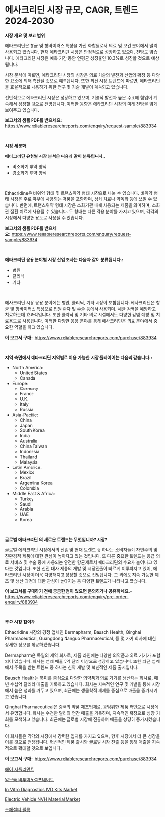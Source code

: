 <p><h1>에사크리딘 시장 규모, CAGR, 트렌드 2024-2030</h1></p><p><strong>시장 개요 및 보고 범위</strong></p>
<p><p>에타크리딘은 항균 및 항바이러스 특성을 가진 화합물로서 의료 및 보건 분야에서 널리 사용되고 있습니다. 현재 에타크리딘 시장은 안정적으로 성장하고 있으며, 전망도 밝습니다. 에타크리딘 시장은 예측 기간 동안 연평균 성장률인 10.3%로 성장할 것으로 예상됩니다.</p><p>시장 분석에 따르면, 에타크리딘 시장의 성장은 의료 기술의 발전과 산업의 확장 등 다양한 요소에 의해 촉진될 것으로 예측됩니다. 또한 최신 시장 트렌드에 따르면, 에타크리딘을 효율적으로 사용하기 위한 연구 및 기술 개발이 계속되고 있습니다.</p><p>전반적으로 에타크리딘 시장은 성장하고 있으며, 기술적 발전과 높은 수요에 힘입어 계속해서 성장할 것으로 전망됩니다. 이러한 동향은 에타크리딘 시장의 미래 전망을 밝게 보여주고 있습니다.</p></p>
<p><strong>보고서의 샘플 PDF를 받으세요:</strong> <a href="https://www.reliableresearchreports.com/enquiry/request-sample/883934">https://www.reliableresearchreports.com/enquiry/request-sample/883934</a></p>
<p>&nbsp;</p>
<p><strong>시장 세분화</strong></p>
<p><strong>에타크리딘 유형별 시장 분석은 다음과 같이 분류됩니다.:</strong></p>
<p><ul><li>비소화기 투약 양식</li><li>경소화기 투약 양식</li></ul></p>
<p>&nbsp;</p>
<p><p>Ethacridine은 비위약 형태 및 트랜스위약 형태 시장으로 나눌 수 있습니다. 비위약 형태 시장은 주로 피부에 사용되는 제품을 포함하며, 상처 치료나 약독화 등에 쓰일 수 있습니다. 반면에, 트랜스위약 형태 시장은 소화기관 내에 사용되는 제품을 의미하며, 소화관 질환 치료에 사용될 수 있습니다. 두 형태는 다른 적용 분야를 가지고 있으며, 각각의 시장에서 다양한 용도로 사용될 수 있습니다.</p></p>
<p><strong>보고서의 샘플 PDF를 받으세요:</strong>&nbsp;<a href="https://www.reliableresearchreports.com/enquiry/request-sample/883934">https://www.reliableresearchreports.com/enquiry/request-sample/883934</a></p>
<p>&nbsp;</p>
<p><strong> 에타크리딘 응용 분야별 시장 산업 조사는 다음과 같이 분류됩니다.:</strong></p>
<p><ul><li>병원</li><li>클리닉</li><li>기타</li></ul></p>
<p>&nbsp;</p>
<p><p>에사크리딘 시장 응용 분야에는 병원, 클리닉, 기타 시장이 포함됩니다. 에사크리딘은 항균 및 항바이러스 특성으로 입원 환자 및 수술 등에서 사용되며, 세균 감염을 예방하고 치료하는데 효과적입니다. 또한 클리닉 및 기타 의료 시설에서도 다양한 감염 예방 및 치료용도로 사용됩니다. 이러한 다양한 응용 분야를 통해 에사크리딘은 의료 분야에서 중요한 역할을 하고 있습니다.</p></p>
<p><strong>이 보고서 구매:</strong>&nbsp; <a href="https://www.reliableresearchreports.com/purchase/883934">https://www.reliableresearchreports.com/purchase/883934</a></p>
<p>&nbsp;</p>
<p><strong>지역 측면에서 에타크리딘 지역별로 이용 가능한 시장 플레이어는 다음과 같습니다.:</strong></p>
<p><ul>
    <li>
        North America:
        <ul>
            <li>United States</li>
            <li>Canada</li>
        </ul>
    </li>
    <li>
        Europe:
        <ul>
            <li>Germany</li>
            <li>France</li>
            <li>U.K.</li>
            <li>Italy</li>
            <li>Russia</li>
        </ul>
    </li>
    <li>
        Asia-Pacific:
        <ul>
            <li>China</li>
            <li>Japan</li>
            <li>South Korea</li>
            <li>India</li>
            <li>Australia</li>
            <li>China Taiwan</li>
            <li>Indonesia</li>
            <li>Thailand</li>
            <li>Malaysia</li>
        </ul>
    </li>
    <li>
        Latin America:
        <ul>
            <li>Mexico</li>
            <li>Brazil</li>
            <li>Argentina Korea</li>
            <li>Colombia</li>
        </ul>
    </li>
    <li>
        Middle East & Africa:
        <ul>
            <li>Turkey</li>
            <li>Saudi</li>
            <li>Arabia</li>
            <li>UAE</li>
            <li>Korea</li>
        </ul>
    </li>
    </ul></p>
<p>&nbsp;</p>
<p><strong>글로벌 에타크리딘 의 새로운 트렌드는 무엇입니까? 시장?</strong></p>
<p><p>글로벌 에타크리딘 시장에서의 신흥 및 현재 트렌드 중 하나는 소비자들이 자연주의 및 친환경적 제품에 대한 관심이 높아지고 있는 것입니다. 또 다른 중요한 트렌드는 응급 의료 서비스 및 수술 중에 사용되는 안전한 항균제로서 에타크리딘의 수요가 늘어나고 있다는 것입니다. 또한 신진 대사 제품의 개발 및 시장진출이 빠르게 이루어지고 있어, 에타크리딘 시장이 더욱 다양해지고 성장할 것으로 전망됩니다. 그 외에도 지속 가능한 제조 및 생산 과정에 대한 관심이 높아지는 등 다양한 트렌드가 나타나고 있습니다.</p></p>
<p><strong>이 보고서를 구매하기 전에 궁금한 점이 있으면 문의하거나 공유하세요.</strong>- <a href="https://www.reliableresearchreports.com/enquiry/pre-order-enquiry/883934">https://www.reliableresearchreports.com/enquiry/pre-order-enquiry/883934</a></p>
<p>&nbsp;</p>
<p><strong>주요 시장 참여자</strong></p>
<p><p>Ethacridine 시장의 경쟁 업체인 Dermapharm, Bausch Health, Qinghai Pharmaceutical, Guangdong Nanguo Pharmaceutical, 등 몇 가지 회사에 대한 상세한 정보를 제공하겠습니다. </p><p>Dermapharm은 독일의 제약 회사로, 제품 라인에는 다양한 의약품과 의료 기기가 포함되어 있습니다. 회사는 연례 매출 5억 달러 이상으로 성장하고 있습니다. 또한 최근 업계에서 주목을 받는 트렌드 중 하나는 신약 개발 및 혁신적인 제품 출시입니다.</p><p>Bausch Health는 북미를 중심으로 다양한 의약품과 의료 기기를 생산하는 회사로, 매년 수십억 달러의 매출을 기록하고 있습니다. 회사는 지속적인 연구 및 개발을 통해 시장에서 높은 성과를 거두고 있으며, 최근에는 생물학적 제제를 중심으로 매출을 증가시키고 있습니다.</p><p>Qinghai Pharmaceutical은 중국의 약품 제조업체로, 광범위한 제품 라인으로 시장에서 유명합니다. 회사는 수천만 달러의 연간 매출을 기록하며, 지속적인 확장으로 성장 기회를 모색하고 있습니다. 최근에는 글로벌 시장에 진출하여 매출을 상당히 증가시켰습니다.</p><p>이 회사들은 각각의 시장에서 강력한 입지를 가지고 있으며, 향후 시장에서 더 큰 성장을 이룰 것으로 전망됩니다. 혁신적인 제품 출시와 글로벌 시장 진출 등을 통해 매출을 지속적으로 확대할 것으로 보입니다.</p></p>
<p><strong>이 보고서 구매:</strong>&nbsp;&nbsp;<a href="https://www.reliableresearchreports.com/purchase/883934">https://www.reliableresearchreports.com/purchase/883934</a></p>
<p><p><a href="https://github.com/vsnao330707/Market-Research-Report-List-1/blob/main/10208131103.md">헤어 서플리먼트</a></p><p><a href="https://github.com/laholand/Market-Research-Report-List-3/blob/main/56530301102.md">암모늄 비투미노설포네이트</a></p><p><a href="https://meowing-lemming-dd3.notion.site/In-Vitro-Diagnostics-IVD-Kits-Market-Research-Report-Reveals-The-Latest-Trends-And-Opportunities-of--d38e2ec3039047bf89898144bd5621ff">In Vitro Diagnostics IVD Kits Market</a></p><p><a href="https://github.com/luckyshygirl/Market-Research-Report-List-3/blob/main/electric-vehicle-nvh-material-market.md">Electric Vehicle NVH Material Market</a></p><p><a href="https://medium.com/@stanleylyittle554467/%ED%8A%B9%EC%88%98-%ED%95%84%EB%A6%84-%EC%8B%9C%EC%9E%A5-%EC%A0%84%EB%A7%9D-%EC%82%B0%EC%97%85-%EA%B0%9C%EC%9A%94-%EB%B0%8F-%EC%A0%84%EB%A7%9D-2024%EB%85%84%EB%B6%80%ED%84%B0-2031%EB%85%84%EA%B9%8C%EC%A7%80-ac67025eb519">스페셜티 필름</a></p></p>
